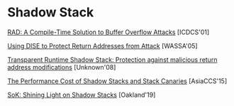 # Shadow Stack

[RAD: A Compile-Time Solution to Buffer Overflow
Attacks](https://static.aminer.org/pdf/PDF/000/296/610/rad_a_compile_time_solution_to_buffer_overflow_attacks.pdf)
[ICDCS'01]

[Using DISE to Protect Return Addresses from
Attack](http://www.elewis.net/papers/wassa04.pdf) [WASSA'05]

[Transparent Runtime Shadow Stack: Protection against malicious return address
modifications](http://citeseerx.ist.psu.edu/viewdoc/download?doi=10.1.1.120.5702&rep=rep1&type=pdf)
[Unknown'08]

[The Performance Cost of Shadow Stacks and Stack
Canaries](https://people.eecs.berkeley.edu/~daw/papers/shadow-asiaccs15.pdf)
[AsiaCCS'15]

[SoK: Shining Light on Shadow
Stacks](http://nebelwelt.net/publications/files/19Oakland.pdf) [Oakland'19]
